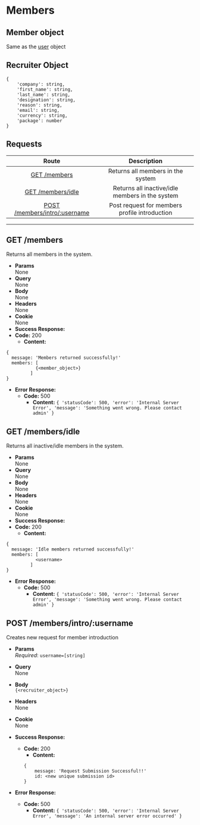 # Members

## Member object

Same as the [user](https://github.com/Real-Dev-Squad/website-api-contracts/tree/main/users#user-object) object
## Recruiter Object

```
{   
    'company': string,
    'first_name': string,
    'last_name': string,
    'designation': string,
    'reason': string,
    'email': string,
    'currency': string,
    'package': number
}
```

## **Requests**

|               Route                |           Description           |
| :--------------------------------: | :-----------------------------: |
|      [GET /members](#get-members)      | Returns all members in the system |
|      [GET /members/idle](#get-inactive/idle-members)      | Returns all inactive/idle members in the system |
|[POST /members/intro/:username](#post-members/intro/:username)|Post request for members profile introduction|
----
## **GET /members**

Returns all members in the system.

- **Params**  
  None
- **Query**  
  None
- **Body**  
  None
- **Headers**  
  None
- **Cookie**  
  None
- **Success Response:**
- **Code:** 200
  - **Content:**

```
{
  message: 'Members returned successfully!'
  members: [
           {<member_object>}
         ]
}
```

- **Error Response:**
  - **Code:** 500
    - **Content:** `{ 'statusCode': 500, 'error': 'Internal Server Error', 'message': 'Something went wrong. Please contact admin' }`

## **GET /members/idle**

Returns all inactive/idle members in the system.

- **Params**  
  None
- **Query**  
  None
- **Body**  
  None
- **Headers**  
  None
- **Cookie**  
  None
- **Success Response:**
- **Code:** 200
  - **Content:**

```
{
  message: 'Idle members returned successfully!'
  members: [
           <username>
         ]
}
```

- **Error Response:**
  - **Code:** 500
    - **Content:** `{ 'statusCode': 500, 'error': 'Internal Server Error', 'message': 'Something went wrong. Please contact admin' }`

## POST /members/intro/:username
Creates new request for member introduction 

- **Params**\
    _Required_: `username=[string]`
- **Query**\
    None
- **Body**\
    `{<recruiter_object>}`
- **Headers**\
    None
- **Cookie**\
    None
- **Success Response:**
    - **Code:** 200
        - **Content:** 
        ```
        {
            message: 'Request Submission Successful!!'
            id: <new unique submission id>
        }
        ```

- **Error Response:**
    - **Code:** 500
        - **Content:** `{ 'statusCode': 500, 'error': 'Internal Server Error', 'message': 'An internal server error occurred' }`
